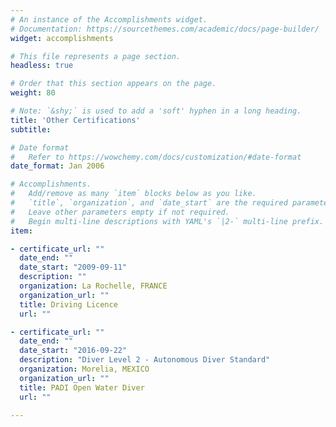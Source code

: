 ```yaml
---
# An instance of the Accomplishments widget.
# Documentation: https://sourcethemes.com/academic/docs/page-builder/
widget: accomplishments

# This file represents a page section.
headless: true

# Order that this section appears on the page.
weight: 80

# Note: `&shy;` is used to add a 'soft' hyphen in a long heading.
title: 'Other Certifications'
subtitle:

# Date format
#   Refer to https://wowchemy.com/docs/customization/#date-format
date_format: Jan 2006

# Accomplishments.
#   Add/remove as many `item` blocks below as you like.
#   `title`, `organization`, and `date_start` are the required parameters.
#   Leave other parameters empty if not required.
#   Begin multi-line descriptions with YAML's `|2-` multi-line prefix.
item:

- certificate_url: ""
  date_end: ""
  date_start: "2009-09-11"
  description: ""
  organization: La Rochelle, FRANCE
  organization_url: ""
  title: Driving Licence
  url: ""

- certificate_url: ""
  date_end: ""
  date_start: "2016-09-22"
  description: "Diver Level 2 - Autonomous Diver Standard"
  organization: Morelia, MEXICO
  organization_url: ""
  title: PADI Open Water Diver
  url: ""

---
```

